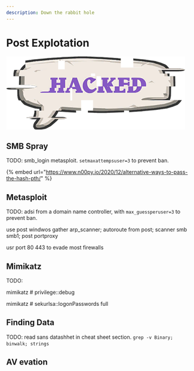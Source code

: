 ```yaml
---
description: Down the rabbit hole
---
```


# Post Explotation

![](../../.gitbook/assets/pngfuel.com.png)

## SMB Spray

TODO: smb\_login metasploit. `setmaxattempsuser=3` to prevent ban.

{% embed url="https://www.n00py.io/2020/12/alternative-ways-to-pass-the-hash-pth/" %}



## Metasploit

TODO: adsi from a domain name controller, with `max_guessperuser=3` to prevent ban.

use post windwos gather arp\_scanner; autoroute from post; scanner smb smb1; post portproxy

usr port 80 443 to evade most firewalls

## Mimikatz

TODO:&#x20;

mimikatz # privilege::debug&#x20;

mimikatz # sekurlsa::logonPasswords full

## Finding Data

TODO: read sans datashhet in cheat sheet section. `grep -v Binary; binwalk; strings`

## AV evation
